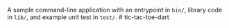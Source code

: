 A sample command-line application with an entrypoint in `bin/`, library code
in `lib/`, and example unit test in `test/`.
#   t i c - t a c - t o e - d a r t  
 